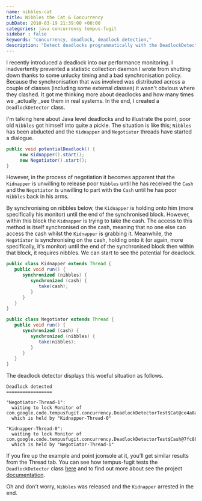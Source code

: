 ```yaml
---
name: nibbles-cat
title: Nibbles the Cat & Concurrency
pubDate: 2010-03-19 21:39:00 +00:00
categories: java concurrency tempus-fugit
sidebar : false
keywords: "concurrency, deadlock, deadlock detection,"
description: "Detect deadlocks programmatically with the DeadlockDetector class. Shows an example of deadlock."
---
```


I recently introduced a deadlock into our performance monitoring. I inadvertently prevented a statistic collection daemon I wrote from shutting down thanks to some unlucky timing and a bad synchronisation policy. Because the synchronisation that was involved was distributed across a couple of classes (including some external classes) it wasn't obvious where they clashed. It got me thinking more about deadlocks and how many times we _actually _see them in real systems. In the end, I created a `DeadlockDetector` class.
  
I'm talking here about Java level deadlocks and to illustrate the point, poor old `Nibbles` got himself into quite a pickle. The situation is like this; `Nibbles` has been abducted and the `Kidnapper` and `Negotiator` threads have started a dialogue.

``` java
public void potentialDeadlock() {
     new Kidnapper().start();
     new Negotiator().start();
}
```

However, in the process of negotiation it becomes apparent that the  `Kidnapper` is unwilling to release poor `Nibbles` until he has received the `Cash` and the `Negotiator` is unwilling to part with the `Cash` until he has poor `Nibbles` back in his arms.

<!-- more -->
  
By synchronising on nibbles below, the  `Kidnapper` is holding onto him (more specifically his monitor) until the end of the synchronised block. However, within this block the  `Kidnapper` is trying to take the cash. The access to this method is itself synchronised on the cash, meaning that no one else can access the cash whilst the  `Kidnapper` is grabbing it. Meanwhile, the `Negotiator` is synchronising on the cash, holding onto it (or again, more specifically, it's monitor) until the end of the synchronised block then within that block, it requires nibbles. We can start to see the potential for deadlock.

``` java
public class Kidnapper extends Thread {
   public void run() {
      synchronized (nibbles) {
         synchronized (cash) {
            take(cash);
         }
      }
   }
}

public class Negotiator extends Thread {
   public void run() {
      synchronized (cash) {
         synchronized (nibbles) {
            take(nibbles);
         }
      }
   }
}
```

The deadlock detector displays this woeful situation as follows.

    Deadlock detected
    =================

    "Negotiator-Thread-1":
      waiting to lock Monitor of com.google.code.tempusfugit.concurrency.DeadlockDetectorTest$Cat@ce4a8a
      which is held by "Kidnapper-Thread-0"

    "Kidnapper-Thread-0":
      waiting to lock Monitor of com.google.code.tempusfugit.concurrency.DeadlockDetectorTest$Cash@7fc8b2
      which is held by "Negotiator-Thread-1"


  
If you fire up the example and point jconsole at it, you'll get similar results from the Thread tab. You can see how tempus-fugit tests the `DeadlockDetector` class [here](https://github.com/tobyweston/tempus-fugit/blob/master/src/test/java/com/google/code/tempusfugit/concurrency/DeadlockDetectorTest.java) and to find out more about see the project [documentation](http://tempusfugitlibrary.org/documentation/threading/deadlock/).

Oh and don't worry, `Nibbles` was released and the `Kidnapper` arrested in the end.






